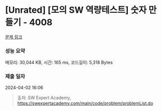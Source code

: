 # [Unrated] [모의 SW 역량테스트] 숫자 만들기 - 4008 

[문제 링크](https://swexpertacademy.com/main/code/problem/problemDetail.do?contestProbId=AWIeRZV6kBUDFAVH) 

### 성능 요약

메모리: 30,044 KB, 시간: 165 ms, 코드길이: 5,318 Bytes

### 제출 일자

2024-04-02 16:06



> 출처: SW Expert Academy, https://swexpertacademy.com/main/code/problem/problemList.do